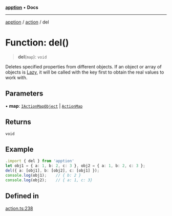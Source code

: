 [**apption**](../../README.md) • **Docs**

***

[apption](../../modules.md) / [action](../README.md) / del

# Function: del()

> **del**(`map`): `void`

Deletes specified properties from different objects.
If an object or array of objects is [Lazy](../classes/Lazy.md), it will be called with the key first to obtain the 
real values to work with.

## Parameters

• **map**: [`IActionMapObject`](../type-aliases/IActionMapObject.md) \| [`ActionMap`](../classes/ActionMap.md)

## Returns

`void`

## Example

```ts
.import { del } from 'apption'
let obj1 = { a: 1, b: 2, c: 3 }, obj2 = { a: 1, b: 2, c: 3 };
del({ a: [obj1], b: [obj2], c: [obj1] });
console.log(obj1);    // { b: 2 }
console.log(obj2);    // { a: 1, c: 3}
```

## Defined in

[action.ts:238](https://github.com/mksunny1/apption/blob/15875259b0a0fd5aee4cca9a9f9a7e7aa83be5d0/src/action.ts#L238)
